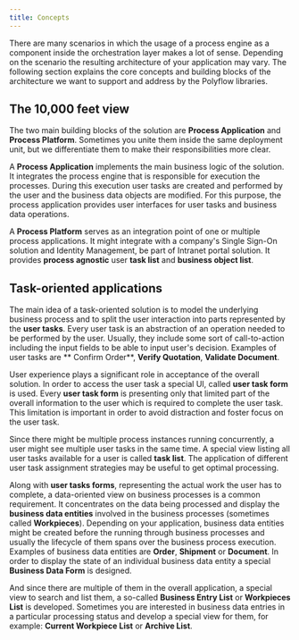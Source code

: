 ```yaml
---
title: Concepts
---
```


There are many scenarios in which the usage of a process engine as a component inside the orchestration layer makes a lot of sense. Depending on the scenario the
resulting architecture of your application may vary. The following section explains the core concepts and building blocks of the architecture we want to support
and address by the Polyflow libraries.

## The 10,000 feet view

The two main building blocks of the solution are **Process Application** and **Process Platform**. Sometimes you unite them inside the same deployment unit, but
we differentiate them to make their responsibilities more clear.

A **Process Application** implements the main business logic of the solution. It integrates the process engine that is responsible for execution the processes.
During this execution user tasks are created and performed by the user and the business data objects are modified. For this purpose, the process application
provides user interfaces for user tasks and business data operations.

A **Process Platform** serves as an integration point of one or multiple process applications. It might integrate with a company's Single Sign-On solution and
Identity Management, be part of Intranet portal solution. It provides __process agnostic__ user **task list** and **business object list**.

## Task-oriented applications

The main idea of a task-oriented solution is to model the underlying business process and to split the user interaction into parts represented by the **user
tasks**. Every user task is an abstraction of an operation needed to be performed by the user. Usually, they include some sort of call-to-action including the
input fields to be able to input user's decision. Examples of user tasks are **
Confirm Order**, **Verify Quotation**, **Validate Document**.

User experience plays a significant role in acceptance of the overall solution. In order to access the user task a special UI, called **user task form** is
used. Every **user task form** is presenting only that limited part of the overall information to the user which is required to complete the user task. This
limitation is important in order to avoid distraction and foster focus on the user task.

Since there might be multiple process instances running concurrently, a user might see multiple user tasks in the same time. A special view listing all user
tasks available for a user is called **task list**. The application of different user task assignment strategies may be useful to get optimal processing.

Along with **user tasks forms**, representing the actual work the user has to complete, a data-oriented view on business processes is a common requirement. It
concentrates on the data being processed and display the **business data entities** involved in the business processes (sometimes called **Workpieces**).
Depending on your application, business data entities might be created before the running through business processes and usually the lifecycle of them spans
over the business process execution. Examples of business data entities are **Order**, **Shipment** or **Document**. In order to display the state of an
individual business data entity a special **Business Data Form** is designed.

And since there are multiple of them in the overall application, a special view to search and list them, a so-called **Business Entry List** or **Workpieces
List** is developed. Sometimes you are interested in business data entries in a particular processing status and develop a special view for them, for
example: **Current Workpiece List** or **Archive List**.
